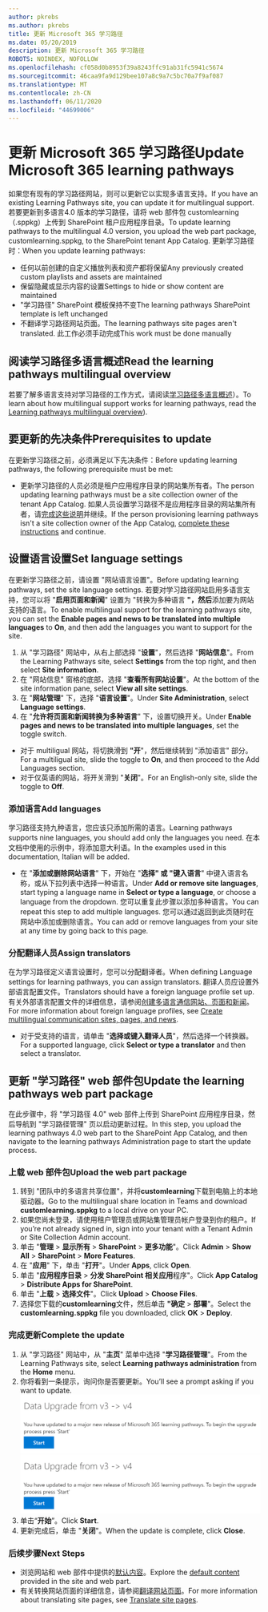 ```yaml
---
author: pkrebs
ms.author: pkrebs
title: 更新 Microsoft 365 学习路径
ms.date: 05/20/2019
description: 更新 Microsoft 365 学习路径
ROBOTS: NOINDEX, NOFOLLOW
ms.openlocfilehash: cf058d0b8953f39a8243ffc91ab31fc5941c5674
ms.sourcegitcommit: 46caa9fa9d129bee107a8c9a7c5bc70a7f9af087
ms.translationtype: MT
ms.contentlocale: zh-CN
ms.lasthandoff: 06/11/2020
ms.locfileid: "44699006"
---
```

# <a name="update-microsoft-365-learning-pathways"></a><span data-ttu-id="5d1b4-103">更新 Microsoft 365 学习路径</span><span class="sxs-lookup"><span data-stu-id="5d1b4-103">Update Microsoft 365 learning pathways</span></span>
<span data-ttu-id="5d1b4-104">如果您有现有的学习路径网站，则可以更新它以实现多语言支持。</span><span class="sxs-lookup"><span data-stu-id="5d1b4-104">If you have an existing Learning Pathways site, you can update it for multilingual support.</span></span> <span data-ttu-id="5d1b4-105">若要更新到多语言4.0 版本的学习路径，请将 web 部件包 customlearning （.sppkg）上传到 SharePoint 租户应用程序目录。</span><span class="sxs-lookup"><span data-stu-id="5d1b4-105">To update learning pathways to the multilingual 4.0 version, you upload the web part package, customlearning.sppkg, to the SharePoint tenant App Catalog.</span></span> <span data-ttu-id="5d1b4-106">更新学习路径时：</span><span class="sxs-lookup"><span data-stu-id="5d1b4-106">When you update learning pathways:</span></span>  

- <span data-ttu-id="5d1b4-107">任何以前创建的自定义播放列表和资产都将保留</span><span class="sxs-lookup"><span data-stu-id="5d1b4-107">Any previously created custom playlists and assets are maintained</span></span>
- <span data-ttu-id="5d1b4-108">保留隐藏或显示内容的设置</span><span class="sxs-lookup"><span data-stu-id="5d1b4-108">Settings to hide or show content are maintained</span></span>
- <span data-ttu-id="5d1b4-109">"学习路径" SharePoint 模板保持不变</span><span class="sxs-lookup"><span data-stu-id="5d1b4-109">The learning pathways SharePoint template is left unchanged</span></span>
- <span data-ttu-id="5d1b4-110">不翻译学习路径网站页面。</span><span class="sxs-lookup"><span data-stu-id="5d1b4-110">The learning pathways site pages aren't translated.</span></span> <span data-ttu-id="5d1b4-111">此工作必须手动完成</span><span class="sxs-lookup"><span data-stu-id="5d1b4-111">This work must be done manually</span></span>

## <a name="read-the-learning-pathways-multilingual-overview"></a><span data-ttu-id="5d1b4-112">阅读学习路径多语言概述</span><span class="sxs-lookup"><span data-stu-id="5d1b4-112">Read the learning pathways multilingual overview</span></span>
<span data-ttu-id="5d1b4-113">若要了解多语言支持对学习路径的工作方式，请阅读[学习路径多语言概述](custom_overview_ml.md)）。</span><span class="sxs-lookup"><span data-stu-id="5d1b4-113">To learn about how multilingual support works for learning pathways, read the [Learning pathways multilingual overview](custom_overview_ml.md)).</span></span> 

## <a name="prerequisites-to-update"></a><span data-ttu-id="5d1b4-114">要更新的先决条件</span><span class="sxs-lookup"><span data-stu-id="5d1b4-114">Prerequisites to update</span></span>
<span data-ttu-id="5d1b4-115">在更新学习路径之前，必须满足以下先决条件：</span><span class="sxs-lookup"><span data-stu-id="5d1b4-115">Before updating learning pathways, the following prerequisite must be met:</span></span>
- <span data-ttu-id="5d1b4-116">更新学习路径的人员必须是租户应用程序目录的网站集所有者。</span><span class="sxs-lookup"><span data-stu-id="5d1b4-116">The person updating learning pathways must be a site collection owner of the tenant App Catalog.</span></span> <span data-ttu-id="5d1b4-117">如果人员设置学习路径不是应用程序目录的网站集所有者，请[完成这些说明](addappadmin.md)并继续。</span><span class="sxs-lookup"><span data-stu-id="5d1b4-117">If the person provisioning learning pathways isn't a site collection owner of the App Catalog, [complete these instructions](addappadmin.md) and continue.</span></span> 

## <a name="set-language-settings"></a><span data-ttu-id="5d1b4-118">设置语言设置</span><span class="sxs-lookup"><span data-stu-id="5d1b4-118">Set language settings</span></span> 
<span data-ttu-id="5d1b4-119">在更新学习路径之前，请设置 "网站语言设置"。</span><span class="sxs-lookup"><span data-stu-id="5d1b4-119">Before updating learning pathways, set the site language settings.</span></span> <span data-ttu-id="5d1b4-120">若要对学习路径网站启用多语言支持，您可以将 "**启用页面和新闻**" 设置为 "转换为多种语言 **"，然后**添加要为网站支持的语言。</span><span class="sxs-lookup"><span data-stu-id="5d1b4-120">To enable multilingual support for the learning pathways site, you can set the **Enable pages and news to be translated into multiple languages** to **On**, and then add the languages you want to support for the site.</span></span>
1.  <span data-ttu-id="5d1b4-121">从 "学习路径" 网站中，从右上部选择 "**设置**"，然后选择 "**网站信息**"。</span><span class="sxs-lookup"><span data-stu-id="5d1b4-121">From the Learning Pathways site, select **Settings** from the top right, and then select **Site information**.</span></span>
2.  <span data-ttu-id="5d1b4-122">在 "网站信息" 窗格的底部，选择 "**查看所有网站设置**"。</span><span class="sxs-lookup"><span data-stu-id="5d1b4-122">At the bottom of the site information pane, select **View all site settings**.</span></span>
3.  <span data-ttu-id="5d1b4-123">在 "**网站管理**" 下，选择 "**语言设置**"。</span><span class="sxs-lookup"><span data-stu-id="5d1b4-123">Under **Site Administration**, select **Language settings**.</span></span>
4.  <span data-ttu-id="5d1b4-124">在 "**允许将页面和新闻转换为多种语言**" 下，设置切换开关。</span><span class="sxs-lookup"><span data-stu-id="5d1b4-124">Under **Enable pages and news to be translated into multiple languages**, set the toggle switch.</span></span> 
- <span data-ttu-id="5d1b4-125">对于 multiligual 网站，将切换滑到 **"开**"，然后继续转到 "添加语言" 部分。</span><span class="sxs-lookup"><span data-stu-id="5d1b4-125">For a multiligual site, slide the toggle to **On**, and then proceed to the Add Languages section.</span></span> 
- <span data-ttu-id="5d1b4-126">对于仅英语的网站，将开关滑到 "**关闭**"。</span><span class="sxs-lookup"><span data-stu-id="5d1b4-126">For an English-only site, slide the toggle to **Off**.</span></span>

### <a name="add-languages"></a><span data-ttu-id="5d1b4-127">添加语言</span><span class="sxs-lookup"><span data-stu-id="5d1b4-127">Add languages</span></span>
<span data-ttu-id="5d1b4-128">学习路径支持九种语言，您应该只添加所需的语言。</span><span class="sxs-lookup"><span data-stu-id="5d1b4-128">Learning pathways supports nine languages, you should add only the languages you need.</span></span> <span data-ttu-id="5d1b4-129">在本文档中使用的示例中，将添加意大利语。</span><span class="sxs-lookup"><span data-stu-id="5d1b4-129">In the examples used in this documentation, Italian will be added.</span></span> 
- <span data-ttu-id="5d1b4-130">在 "**添加或删除网站语言**" 下，开始在 "**选择" 或 "键入语言**" 中键入语言名称，或从下拉列表中选择一种语言。</span><span class="sxs-lookup"><span data-stu-id="5d1b4-130">Under **Add or remove site languages**, start typing a language name in **Select or type a language**, or choose a language from the dropdown.</span></span> <span data-ttu-id="5d1b4-131">您可以重复此步骤以添加多种语言。</span><span class="sxs-lookup"><span data-stu-id="5d1b4-131">You can repeat this step to add multiple languages.</span></span> <span data-ttu-id="5d1b4-132">您可以通过返回到此页随时在网站中添加或删除语言。</span><span class="sxs-lookup"><span data-stu-id="5d1b4-132">You can add or remove languages from your site at any time by going back to this page.</span></span>
 
### <a name="assign-translators"></a><span data-ttu-id="5d1b4-133">分配翻译人员</span><span class="sxs-lookup"><span data-stu-id="5d1b4-133">Assign translators</span></span>
<span data-ttu-id="5d1b4-134">在为学习路径定义语言设置时，您可以分配翻译者。</span><span class="sxs-lookup"><span data-stu-id="5d1b4-134">When defining Language settings for learning pathways, you can assign translators.</span></span> <span data-ttu-id="5d1b4-135">翻译人员应设置外部语言配置文件。</span><span class="sxs-lookup"><span data-stu-id="5d1b4-135">Translators should have a foreign language profile set up.</span></span> <span data-ttu-id="5d1b4-136">有关外部语言配置文件的详细信息，请参阅[创建多语言通信网站、页面和新闻](https://support.office.com/en-us/article/2bb7d610-5453-41c6-a0e8-6f40b3ed750c)。</span><span class="sxs-lookup"><span data-stu-id="5d1b4-136">For more information about foreign language profiles, see [Create multilingual communication sites, pages, and news](https://support.office.com/en-us/article/2bb7d610-5453-41c6-a0e8-6f40b3ed750c).</span></span>  
- <span data-ttu-id="5d1b4-137">对于受支持的语言，请单击 "**选择或键入翻译人员**"，然后选择一个转换器。</span><span class="sxs-lookup"><span data-stu-id="5d1b4-137">For a supported language, click **Select or type a translator** and then select a translator.</span></span> 

## <a name="update-the-learning-pathways-web-part-package"></a><span data-ttu-id="5d1b4-138">更新 "学习路径" web 部件包</span><span class="sxs-lookup"><span data-stu-id="5d1b4-138">Update the learning pathways web part package</span></span>
<span data-ttu-id="5d1b4-139">在此步骤中，将 "学习路径 4.0" web 部件上传到 SharePoint 应用程序目录，然后导航到 "学习路径管理" 页以启动更新过程。</span><span class="sxs-lookup"><span data-stu-id="5d1b4-139">In this step, you upload the learning pathways 4.0 web part to the SharePoint App Catalog, and then navigate to the learning pathways Administration page to start the update process.</span></span>

### <a name="upload-the-web-part-package"></a><span data-ttu-id="5d1b4-140">上载 web 部件包</span><span class="sxs-lookup"><span data-stu-id="5d1b4-140">Upload the web part package</span></span>
1.  <span data-ttu-id="5d1b4-141">转到 "团队中的多语言共享位置"，并将**customlearning**下载到电脑上的本地驱动器。</span><span class="sxs-lookup"><span data-stu-id="5d1b4-141">Go to the multilingual share location in Teams and download **customlearning.sppkg** to a local drive on your PC.</span></span> 
2.  <span data-ttu-id="5d1b4-142">如果您尚未登录，请使用租户管理员或网站集管理员帐户登录到你的租户。</span><span class="sxs-lookup"><span data-stu-id="5d1b4-142">If you’re not already signed in, sign into your tenant with a Tenant Admin or Site Collection Admin account.</span></span> 
3.  <span data-ttu-id="5d1b4-143">单击 "**管理**  >  **显示所有**  >  **SharePoint**  >  **更多功能**"。</span><span class="sxs-lookup"><span data-stu-id="5d1b4-143">Click **Admin** > **Show All** > **SharePoint** > **More Features**.</span></span> 
4.  <span data-ttu-id="5d1b4-144">在 "**应用**" 下，单击 "**打开**"。</span><span class="sxs-lookup"><span data-stu-id="5d1b4-144">Under **Apps**, click **Open**.</span></span> 
5.  <span data-ttu-id="5d1b4-145">单击 "**应用程序目录**  >  **分发 SharePoint 相关应用**程序"。</span><span class="sxs-lookup"><span data-stu-id="5d1b4-145">Click **App Catalog** > **Distribute Apps for SharePoint**.</span></span> 
6.  <span data-ttu-id="5d1b4-146">单击 "**上载**  >  **选择文件**"。</span><span class="sxs-lookup"><span data-stu-id="5d1b4-146">Click **Upload** > **Choose Files**.</span></span> 
7.  <span data-ttu-id="5d1b4-147">选择您下载的**customlearning**文件，然后单击 **"确定**  >  **部署**"。</span><span class="sxs-lookup"><span data-stu-id="5d1b4-147">Select the **customlearning.sppkg** file you downloaded, click **OK** > **Deploy**.</span></span> 

### <a name="complete-the-update"></a><span data-ttu-id="5d1b4-148">完成更新</span><span class="sxs-lookup"><span data-stu-id="5d1b4-148">Complete the update</span></span>
1.  <span data-ttu-id="5d1b4-149">从 "学习路径" 网站中，从 "**主页**" 菜单中选择 "**学习路径管理**"。</span><span class="sxs-lookup"><span data-stu-id="5d1b4-149">From the Learning Pathways site, select **Learning pathways administration** from the **Home** menu.</span></span> 
2.  <span data-ttu-id="5d1b4-150">你将看到一条提示，询问你是否要更新。</span><span class="sxs-lookup"><span data-stu-id="5d1b4-150">You’ll see a prompt asking if you want to update.</span></span> 
<span data-ttu-id="5d1b4-151">![custom_update_adminprompt_ml.png](media/custom_update_adminprompt_ml.png)</span><span class="sxs-lookup"><span data-stu-id="5d1b4-151">![custom_update_adminprompt_ml.png](media/custom_update_adminprompt_ml.png)</span></span>
3.  <span data-ttu-id="5d1b4-152">单击“**开始**”。</span><span class="sxs-lookup"><span data-stu-id="5d1b4-152">Click **Start**.</span></span> 
4. <span data-ttu-id="5d1b4-153">更新完成后，单击 "**关闭**"。</span><span class="sxs-lookup"><span data-stu-id="5d1b4-153">When the update is complete, click **Close**.</span></span> 

### <a name="next-steps"></a><span data-ttu-id="5d1b4-154">后续步骤</span><span class="sxs-lookup"><span data-stu-id="5d1b4-154">Next Steps</span></span>
- <span data-ttu-id="5d1b4-155">浏览网站和 web 部件中提供的[默认内容](custom_exploresite.md)。</span><span class="sxs-lookup"><span data-stu-id="5d1b4-155">Explore the [default content](custom_exploresite.md) provided in the site and web part.</span></span>
- <span data-ttu-id="5d1b4-156">有关转换网站页面的详细信息，请参阅[翻译网站页面](custom_translate_page_ml.md)。</span><span class="sxs-lookup"><span data-stu-id="5d1b4-156">For more information about translating site pages, see [Translate site pages](custom_translate_page_ml.md).</span></span> 

